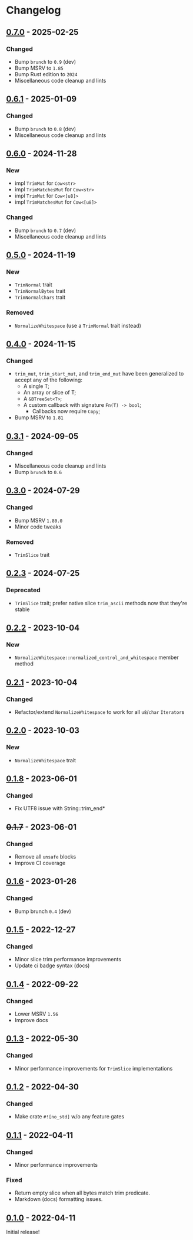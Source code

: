 # Changelog



## [0.7.0](https://github.com/Blobfolio/trimothy/releases/tag/v0.7.0) - 2025-02-25

### Changed

* Bump `brunch` to `0.9` (dev)
* Bump MSRV to `1.85`
* Bump Rust edition to `2024`
* Miscellaneous code cleanup and lints



## [0.6.1](https://github.com/Blobfolio/trimothy/releases/tag/v0.6.1) - 2025-01-09

### Changed

* Bump `brunch` to `0.8` (dev)
* Miscellaneous code cleanup and lints



## [0.6.0](https://github.com/Blobfolio/trimothy/releases/tag/v0.6.0) - 2024-11-28

### New

* impl `TrimMut` for `Cow<str>`
* impl `TrimMatchesMut` for `Cow<str>`
* impl `TrimMut` for `Cow<[u8]>`
* impl `TrimMatchesMut` for `Cow<[u8]>`

### Changed

* Bump `brunch` to `0.7` (dev)
* Miscellaneous code cleanup and lints



## [0.5.0](https://github.com/Blobfolio/trimothy/releases/tag/v0.5.0) - 2024-11-19

### New

* `TrimNormal` trait
* `TrimNormalBytes` trait
* `TrimNormalChars` trait

### Removed

* `NormalizeWhitespace` (use a `TrimNormal` trait instead)



## [0.4.0](https://github.com/Blobfolio/trimothy/releases/tag/v0.4.0) - 2024-11-15

### Changed

* `trim_mut`, `trim_start_mut`, and `trim_end_mut` have been generalized to accept any of the following:
  * A single T;
  * An array or slice of T;
  * A `&BTreeSet<T>`;
  * A custom callback with signature `Fn(T) -> bool`;
    * Callbacks now require `Copy`;
* Bump MSRV to `1.81`



## [0.3.1](https://github.com/Blobfolio/trimothy/releases/tag/v0.3.1) - 2024-09-05

### Changed

* Miscellaneous code cleanup and lints
* Bump `brunch` to `0.6`



## [0.3.0](https://github.com/Blobfolio/trimothy/releases/tag/v0.3.0) - 2024-07-29

### Changed

* Bump MSRV `1.80.0`
* Minor code tweaks

### Removed

* `TrimSlice` trait



## [0.2.3](https://github.com/Blobfolio/trimothy/releases/tag/v0.2.3) - 2024-07-25

### Deprecated

* `TrimSlice` trait; prefer native slice `trim_ascii` methods now that they're stable



## [0.2.2](https://github.com/Blobfolio/trimothy/releases/tag/v0.2.2) - 2023-10-04

### New

* `NormalizeWhitespace::normalized_control_and_whitespace` member method



## [0.2.1](https://github.com/Blobfolio/trimothy/releases/tag/v0.2.1) - 2023-10-04

### Changed

* Refactor/extend `NormalizeWhitespace` to work for all `u8`/`char` `Iterator`s



## [0.2.0](https://github.com/Blobfolio/trimothy/releases/tag/v0.2.0) - 2023-10-03

### New

* `NormalizeWhitespace` trait



## [0.1.8](https://github.com/Blobfolio/trimothy/releases/tag/v0.1.8) - 2023-06-01

### Changed

* Fix UTF8 issue with String::trim_end*



## ~~0.1.7~~ - 2023-06-01

### Changed

* Remove all `unsafe` blocks
* Improve CI coverage



## [0.1.6](https://github.com/Blobfolio/trimothy/releases/tag/v0.1.6) - 2023-01-26

### Changed

* Bump brunch `0.4` (dev)



## [0.1.5](https://github.com/Blobfolio/trimothy/releases/tag/v0.1.5) - 2022-12-27

### Changed

* Minor slice trim performance improvements
* Update ci badge syntax (docs)



## [0.1.4](https://github.com/Blobfolio/trimothy/releases/tag/v0.1.4) - 2022-09-22

### Changed

* Lower MSRV `1.56`
* Improve docs



## [0.1.3](https://github.com/Blobfolio/trimothy/releases/tag/v0.1.3) - 2022-05-30

### Changed

* Minor performance improvements for `TrimSlice` implementations



## [0.1.2](https://github.com/Blobfolio/trimothy/releases/tag/v0.1.2) - 2022-04-30

### Changed

* Make crate `#![no_std]` w/o any feature gates



## [0.1.1](https://github.com/Blobfolio/trimothy/releases/tag/v0.1.1) - 2022-04-11

### Changed

* Minor performance improvements

### Fixed

* Return empty slice when all bytes match trim predicate.
* Markdown (docs) formatting issues.



## [0.1.0](https://github.com/Blobfolio/trimothy/releases/tag/v0.1.0) - 2022-04-11

Initial release!
